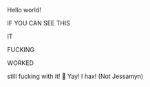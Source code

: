 Hello world!

IF YOU CAN SEE THIS

IT 

FUCKING

WORKED

still fucking with it! 🦅
Yay! I hax! (Not Jessamyn)
